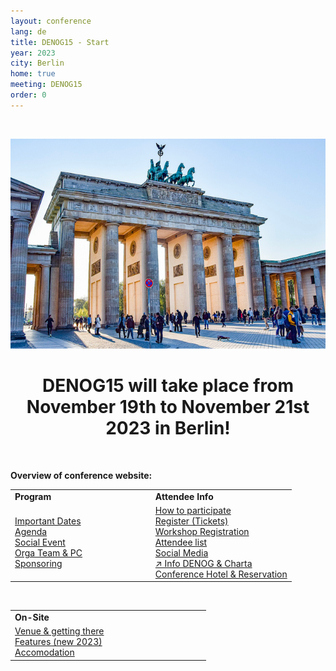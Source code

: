 ```yaml
---
layout: conference
lang: de
title: DENOG15 - Start
year: 2023
city: Berlin
home: true
meeting: DENOG15
order: 0
---
```


<br />

![DENOG15 Banner](/images/meetings/denog15/denog15_brandenburgertor.png)
<br />

<center>
    <h1>DENOG15 will take place from November 19th to November 21st 2023 in Berlin!</h1>
</center>

<br />


<b>Overview of conference website:</b><br />
<table border="0" width="100%">
<tr>
 <td width="50%"><b>Program</b></td>
 <td width="50%"><b>Attendee Info</b></td>
</tr>
<tr>
 <td>
  <a href="important_dates.html">Important Dates </a><br />
  <a href="agenda.html">Agenda</a><br />
  <a href="social.html">Social Event</a><br />
  <a href="orga.html">Orga Team & PC</a><br />
  <a href="sponsoring.html">Sponsoring</a><br />
  <!-- <a href="speaker.html">Speaker Information</a><br /> -->
 </td>
 <td>
  <a href="participation.html">How to participate</a><br />
  <a href="tickets.html">Register (Tickets)</a><br />
  <a href="workshop_registration.html">Workshop Registration</a><br />
  <a href="attendees.html">Attendee list</a><br />
  <a href="socialmedia.html">Social Media</a><br />
  <a href="denoginfo.html">&#8599; Info DENOG & Charta</a><br />
  <a href="hotels.html">Conference Hotel & Reservation</a><br />
 </td>
</tr>
</table>

<br />

<table border="0" width="100%">
<tr>
 <td width="50%"><b>On-Site</b></td>
<!-- <td width="50%"><b>Remote</b></td> -->
</tr>
<tr>
 <td>
  <a href="venue.html">Venue & getting there</a><br />
  <a href="features.html">Features (new 2023)</a><br />
  <a href="hotels.html">Accomodation</a><br />
<!--  <a href="social.html">Social Events</a><br />
  <a href="covid_test.html">COVID-19 Information</a><br />
  <a href="eventsupport.html">Event Support on-site</a><br /> -->
 </td>
 <td>
<!--  <a href="venueremote.html">Meeting Venue remote</a><br /> -->
 </td>
</tr>
</table>


